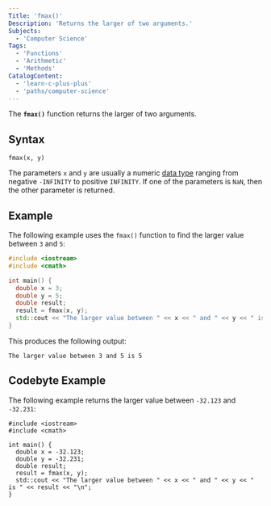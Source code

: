 ```yaml
---
Title: 'fmax()'
Description: 'Returns the larger of two arguments.'
Subjects:
  - 'Computer Science'
Tags:
  - 'Functions'
  - 'Arithmetic'
  - 'Methods'
CatalogContent:
  - 'learn-c-plus-plus'
  - 'paths/computer-science'
---
```


The **`fmax()`** function returns the larger of two arguments.

## Syntax

```pseudo
fmax(x, y)
```

The parameters `x` and `y` are usually a numeric [data type](https://www.codecademy.com/resources/docs/cpp/data-types) ranging from negative `-INFINITY` to positive `INFINITY`. If one of the parameters is `NaN`, then the other parameter is returned.

## Example

The following example uses the `fmax()` function to find the larger value between `3` and `5`:

```cpp
#include <iostream>
#include <cmath>

int main() {
  double x = 3;
  double y = 5;
  double result;
  result = fmax(x, y);
  std::cout << "The larger value between " << x << " and " << y << " is " << result << "\n";
}
```

This produces the following output:

```shell
The larger value between 3 and 5 is 5
```

## Codebyte Example

The following example returns the larger value between `-32.123` and `-32.231`:

```codebyte/cpp
#include <iostream>
#include <cmath>

int main() {
  double x = -32.123;
  double y = -32.231;
  double result;
  result = fmax(x, y);
  std::cout << "The larger value between " << x << " and " << y << " is " << result << "\n";
}
```
